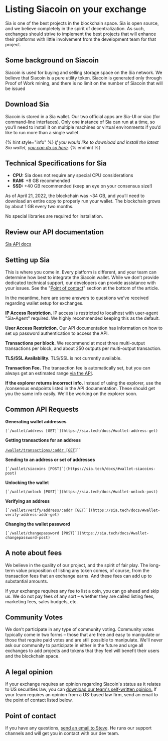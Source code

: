 # Listing Siacoin on your exchange

Sia is one of the best projects in the blockchain space. Sia is open source, and we believe completely in the spirit of decentralization. As such, exchanges should strive to implement the best projects that will enhance their platforms with little involvement from the development team for that project.

## Some background on Siacoin

Siacoin is used for buying and selling storage space on the Sia network. We believe that Siacoin is a pure utility token. Siacoin is generated only through Proof of Work mining, and there is no limit on the number of Siacoin that will be issued

## Download Sia

Siacoin is stored in a Sia wallet. Our two official apps are Sia-UI or siac (for command-line interfaces). Only one instance of Sia can run at a time, so you’ll need to install it on multiple machines or virtual environments if you’d like to run more than a single wallet.

{% hint style="info" %}
_If you would like to download and install the latest Sia wallet,_ [_you can do so here_](../../../your-wallet/wallet-setup/sia-ui/how-to-download-and-install-sia-ui.md#find\_the\_right\_download\_for\_you)_._
{% endhint %}

## Technical Specifications for Sia

* **CPU:** Sia does not require any special CPU considerations
* **RAM:** +8 GB recommended
* **SSD:** +40 GB recommended (keep an eye on your consensus size!)

As of April 21, 2022, the blockchain was \~34 GB, and you’ll need to download an entire copy to properly run your wallet. The blockchain grows by about 1 GB every two months.

No special libraries are required for installation.

## Review our API documentation

[Sia API docs](https://sia.tech/docs/)

## Setting up Sia

This is where you come in. Every platform is different, and your team can determine how best to integrate the Siacoin wallet. While we don’t provide dedicated technical support, our developers can provide assistance with your issues. See the "[Point of contact](listing-siacoin-on-your-exchange.md#point-of-contact)" section at the bottom of the article.

In the meantime, here are some answers to questions we’ve received regarding wallet setup for exchanges.

**IP Access Restriction.** IP access is restricted to localhost with user-agent "Sia-Agent" required. We highly recommended keeping this as the default.

**User Access Restriction.** Our API documentation has information on how to set up password authentication to access the API.

**Transactions per block.** We recommend at most three multi-output transactions per block, and about 250 outputs per multi-output transaction.

**TLS/SSL Availability.** TLS/SSL is not currently available.

**Transaction Fee.** The transaction fee is automatically set, but you can always get an estimated range [via the API](https://sia.tech/docs/#tpool-fee-get).

**If the explorer returns incorrect info.** Instead of using the explorer, use the /consensus endpoints listed in the API documentation. These should get you the same info easily. We'll be working on the explorer soon.

## Common API Requests

**Generating wallet addresses**

``[`/wallet/address [GET]`](https://sia.tech/docs/#wallet-address-get)``

**Getting transactions for an address**

[`/wallet/transactions/:addr [GET]`](https://sia.tech/docs/#wallet-transactions-addr-get)``

**Sending to an address or set of addresses**

``[`/wallet/siacoins [POST]`](https://sia.tech/docs/#wallet-siacoins-post)``

**Unlocking the wallet**

``[`/wallet/unlock [POST]`](https://sia.tech/docs/#wallet-unlock-post)``

**Verifying an address**

``[`/wallet/verify/address/:addr [GET]`](https://sia.tech/docs/#wallet-verify-address-addr-get)``

**Changing the wallet password**

``[`/wallet/changepassword [POST]`](https://sia.tech/docs/#wallet-changepassword-post)``

## A note about fees

We believe in the quality of our project, and the spirit of fair play. The long-term value proposition of listing any token comes, of course, from the transaction fees that an exchange earns. And these fees can add up to substantial amounts.

If your exchange requires any fee to list a coin, you can go ahead and skip us. We do not pay fees of any sort – whether they are called listing fees, marketing fees, sales budgets, etc.

## Community Votes

We don't participate in any type of community voting. Community votes typically come in two forms – those that are free and easy to manipulate or those that require paid votes and are still possible to manipulate. We'll never ask our community to participate in either in the future and urge all exchanges to add projects and tokens that they feel will benefit their users and the blockchain space.

## A legal opinion

If your exchange requires an opinion regarding Siacoin's status as it relates to US securities law, you can [download our team's self-written opinion.](https://files.helpdocs.io/YzA4Zq3JuM/articles/4ubdozs16r/1531331962488/sia-legal-opinion-self-written.pdf) If your team requires an opinion from a US-based law firm, send an email to the point of contact listed below.

## Point of contact

If you have any questions, [send an email to Steve](mailto:steve@sia.tech). He runs our support channels and will get you in contact with our dev team.
